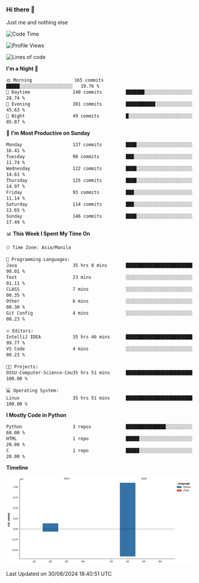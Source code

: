 ### Hi there 👋

Just me and nothing else


<!--START_SECTION:waka-->
![Code Time](http://img.shields.io/badge/Code%20Time-460%20hrs%2032%20mins-blue)

![Profile Views](http://img.shields.io/badge/Profile%20Views-7-blue)

![Lines of code](https://img.shields.io/badge/From%20Hello%20World%20I%27ve%20Written-12.3%20million%20lines%20of%20code-blue)

**I'm a Night 🦉** 

```text
🌞 Morning                165 commits         █████░░░░░░░░░░░░░░░░░░░░   19.76 % 
🌆 Daytime                240 commits         ███████░░░░░░░░░░░░░░░░░░   28.74 % 
🌃 Evening                381 commits         ███████████░░░░░░░░░░░░░░   45.63 % 
🌙 Night                  49 commits          █░░░░░░░░░░░░░░░░░░░░░░░░   05.87 % 
```
📅 **I'm Most Productive on Sunday** 

```text
Monday                   137 commits         ████░░░░░░░░░░░░░░░░░░░░░   16.41 % 
Tuesday                  98 commits          ███░░░░░░░░░░░░░░░░░░░░░░   11.74 % 
Wednesday                122 commits         ████░░░░░░░░░░░░░░░░░░░░░   14.61 % 
Thursday                 125 commits         ████░░░░░░░░░░░░░░░░░░░░░   14.97 % 
Friday                   93 commits          ███░░░░░░░░░░░░░░░░░░░░░░   11.14 % 
Saturday                 114 commits         ███░░░░░░░░░░░░░░░░░░░░░░   13.65 % 
Sunday                   146 commits         ████░░░░░░░░░░░░░░░░░░░░░   17.49 % 
```


📊 **This Week I Spent My Time On** 

```text
🕑︎ Time Zone: Asia/Manila

💬 Programming Languages: 
Java                     35 hrs 8 mins       █████████████████████████   98.01 % 
Text                     23 mins             ░░░░░░░░░░░░░░░░░░░░░░░░░   01.11 % 
CLASS                    7 mins              ░░░░░░░░░░░░░░░░░░░░░░░░░   00.35 % 
Other                    6 mins              ░░░░░░░░░░░░░░░░░░░░░░░░░   00.30 % 
Git Config               4 mins              ░░░░░░░░░░░░░░░░░░░░░░░░░   00.23 % 

🔥 Editors: 
IntelliJ IDEA            35 hrs 46 mins      █████████████████████████   99.77 % 
VS Code                  4 mins              ░░░░░░░░░░░░░░░░░░░░░░░░░   00.23 % 

🐱‍💻 Projects: 
OSSU-Computer-Science-Cou35 hrs 51 mins      █████████████████████████   100.00 % 

💻 Operating System: 
Linux                    35 hrs 51 mins      █████████████████████████   100.00 % 
```

**I Mostly Code in Python** 

```text
Python                   3 repos             ███████████████░░░░░░░░░░   60.00 % 
HTML                     1 repo              █████░░░░░░░░░░░░░░░░░░░░   20.00 % 
C                        1 repo              █████░░░░░░░░░░░░░░░░░░░░   20.00 % 
```



**Timeline**

![Lines of Code chart](https://raw.githubusercontent.com/brutist/brutist/main/assets/bar_graph.png)


 Last Updated on 30/06/2024 18:40:51 UTC
<!--END_SECTION:waka-->
